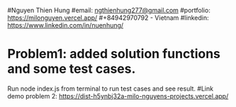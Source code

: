 #Nguyen Thien Hung
#email: ngthienhung277@gmail.com
#portfolio: https://milonguyen.vercel.app/
#+84942970792 - Vietnam
#linkedin: https://www.linkedin.com/in/nuenhung/
# Problem1: added solution functions and some test cases.
Run node index.js from terminal to run test cases and see result.
#Link demo problem 2: https://dist-h5ynbj32a-milo-nguyens-projects.vercel.app/